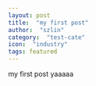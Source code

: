```yaml
---
layout: post 
title:  "my first post" 
author:  "szlin" 
category:  "test-cate" 
icon:  "industry" 
tags: featured 
---
```


my first post yaaaaa